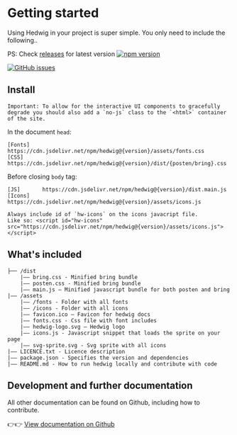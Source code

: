 # Getting started

Using Hedwig in your project is super simple. You only need to include the following..

PS: Check [releases](https://www.npmjs.com/package/@posten/hedwig) for latest version
[![npm version](https://badge.fury.io/js/%40posten%2Fhedwig.svg)](https://badge.fury.io/js/%40posten%2Fhedwig)

[![GitHub issues](https://img.shields.io/github/issues/bring/hedwig.svg?style=flat-square)](https://github.com/bring/hedwig/issues)

## Install

```hint
Important: To allow for the interactive UI components to gracefully degrade you should also add a `no-js` class to the `<html>` container of the site.
```

In the document `head`:

```
[Fonts]    https://cdn.jsdelivr.net/npm/hedwig@{version}/assets/fonts.css
[CSS]      https://cdn.jsdelivr.net/npm/hedwig@{version}/dist/{posten/bring}.css
```

Before closing `body` tag:

```
[JS]       https://cdn.jsdelivr.net/npm/hedwig@{version}/dist.main.js
[Icons]    https://cdn.jsdelivr.net/npm/hedwig@{version}/assets/icons.js
```

```hint
Always include id of `hw-icons` on the icons javacript file.
Like so: <script id="hw-icons" src="https://cdn.jsdelivr.net/npm/hedwig@{version}/assets/icons.js"></script>
```

## What's included

```
├── /dist
    |–– bring.css - Minified bring bundle
    |–– posten.css - Minified bring bundle
    |–– main.js – Minified javascript bundle for both posten and bring
|–– /assets
    |–– /fonts - Folder with all fonts
    |–– /icons - Folder with all icons
    |–– favicon.ico – Favicon for hedwig docs
    |–– fonts.css - Css file with font includes
    |–– hedwig-logo.svg – Hedwig logo
    |–– icons.js - Javascript snippet that loads the sprite on your page
    |–– svg-sprite.svg - Svg sprite with all icons
|–– LICENCE.txt - Licence description
|–– package.json - Specifies the version and dependencies
|–– README.md - How to run hedwig locally and contribute with code
```

## Development and further documentation

All other documentation can be found on Github, including how to contribute.

👉👉 [View documentation on Github](https://github.com/bring/hedwig)
